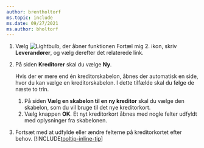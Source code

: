 ```yaml
---
author: brentholtorf
ms.topic: include
ms.date: 09/27/2021
ms.author: bholtorf
---
```


1. Vælg ![Lightbulb, der åbner funktionen Fortæl mig 2.](../media/ui-search/search_small.png "Fortæl mig, hvad du vil foretage dig") ikon, skriv **Leverandører**, og vælg derefter det relaterede link.  
2. På siden **Kreditorer** skal du vælge **Ny**.

    Hvis der er mere end én kreditorskabelon, åbnes der automatisk en side, hvor du kan vælge en kreditorskabelon. I dette tilfælde skal du følge de næste to trin.
    1. På siden **Vælg en skabelon til en ny kreditor** skal du vælge den skabelon, som du vil bruge til det nye kreditorkort.
    2. Vælg knappen **OK**. Et nyt kreditorkort åbnes med nogle felter udfyldt med oplysninger fra skabelonen.
3. Fortsæt med at udfylde eller ændre felterne på kreditorkortet efter behov. [!INCLUDE[tooltip-inline-tip](tooltip-inline-tip_md.md)]
